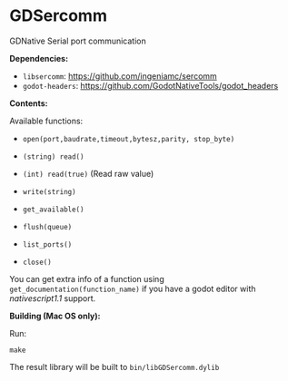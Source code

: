 # GDSercomm
GDNative Serial port communication

**Dependencies:**

- `libsercomm`: https://github.com/ingeniamc/sercomm
- `godot-headers`: https://github.com/GodotNativeTools/godot_headers

**Contents:**

Available functions:

- `open(port,baudrate,timeout,bytesz,parity, stop_byte)`

- `(string) read()`

- `(int) read(true)`	(Read raw value)

- `write(string)`

- `get_available()`

- `flush(queue)`

- `list_ports()`

- `close()`

You can get extra info of a function using `get_documentation(function_name)` if you have a godot editor with *nativescript1.1* support.

**Building (Mac OS only):**

Run:

```
make
```

The result library will be built to `bin/libGDSercomm.dylib`